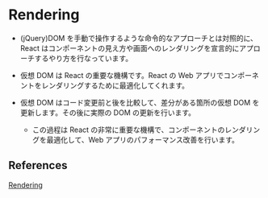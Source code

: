 # Rendering

- (jQuery)DOM を手動で操作するような命令的なアプローチとは対照的に、React はコンポーネントの見え方や画面へのレンダリングを宣言的にアプローチするやり方を行なっています。

- 仮想 DOM は React の重要な機構です。React の Web アプリでコンポーネントをレンダリングするために最適化してくれます。

- 仮想 DOM はコード変更前と後を比較して、差分がある箇所の仮想 DOM を更新します。その後に実際の DOM の更新を行います。
  - この過程は React の非常に重要な機構で、コンポーネントのレンダリングを最適化して、Web アプリのパフォーマンス改善を行います。

## References

[Rendering
](https://roadmap.sh/react)
